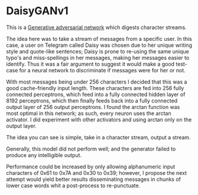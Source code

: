 # DaisyGANv1

This is a [Generative adversarial network](https://en.wikipedia.org/wiki/Generative_adversarial_network) which digests character streams.

The idea here was to take a stream of messages from a specific user. In this case, a user on Telegram called Daisy was chosen due to her unique writing style and quote-like sentences; Daisy is prone to re-using the same unique typo's and miss-spellings in her messages, making her messages easier to identify. Thus it was a fair argument to suggest it would make a good test-case for a neural network to discriminate if messages were for her or not.

With most messages being under 256 characters I decided that this was a good cache-friendly input length. These characters are fed into 256 fully connected perceptrons, which feed into a fully connected hidden layer of 8192 perceptrons, which then finally feeds back into a fully connected output layer of 256 output perceptrons. I found the arctan function was most optimal in this network; as such, every neuron uses the arctan activator. I did experiment with other activators and using arctan only on the output layer.

The idea you can see is simple, take in a character stream, output a stream.

Generally, this model did not perform well; and the generator failed to produce any intelligible output.

Performance could be increased by only allowing alphanumeric input characters of 0x61 to 0x7A and 0x30 to 0x39; however, I propose the next attempt would yield better results disseminating messages in chunks of lower case words whit a post-process to re-punctuate.
 
